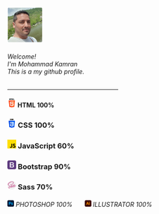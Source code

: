 
<div align="left"><img width="80px" height="auto" src="./assets/images/mkamran.png" alt=""> <h6>Welcome!<br>I'm Mohammad Kamran<br>This is a my github profile.</h6></div>
<hr width="50%">
<h4><img width="20px" height="auto" src="./assets/images/html-5.png" alt=""> HTML 100%</h4>
<h3><img width="20px" height="auto" src="./assets/images/css-3.png" alt=""> CSS 100%</h3>
<h3><img width="20px" height="auto" src="./assets/images/js.png" alt=""> JavaScript 60%</h3>
<h3><img width="20px" height="auto" src="./assets/images/bootstrap.png" alt=""> Bootstrap 90%</h3>
<h3><img width="20px" height="auto" src="./assets/images/sass.png" alt=""> Sass 70%</h3>
<h6><img width="15px" height="auto" src="./assets/images/photoshop.png" alt=""> PHOTOSHOP 100% &nbsp&nbsp&nbsp&nbsp&nbsp <img width="15px" height="auto" src="./assets/images/illustrator.png" alt=""> ILLUSTRATOR 100%</h6>


    
